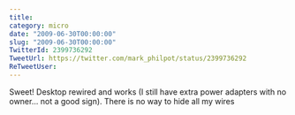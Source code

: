 ```yaml
---
title: 
category: micro
date: "2009-06-30T00:00:00"
slug: "2009-06-30T00:00:00"
TwitterId: 2399736292
TweetUrl: https://twitter.com/mark_philpot/status/2399736292
ReTweetUser: 
---
```


Sweet! Desktop rewired and works (I still have extra power adapters with no owner... not a good sign). There is no way to hide all my wires